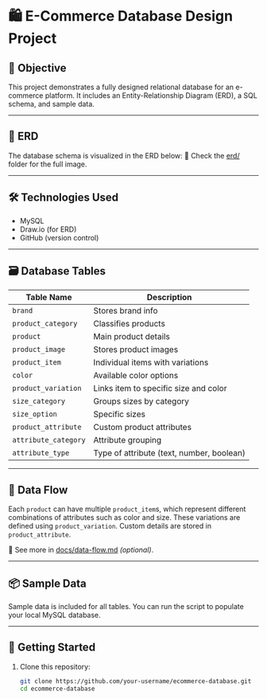 # 🛍️ E-Commerce Database Design Project

## 🎯 Objective
This project demonstrates a fully designed relational database for an e-commerce platform. It includes an Entity-Relationship Diagram (ERD), a SQL schema, and sample data.

---

## 📐 ERD
The database schema is visualized in the ERD below:
📁 Check the [erd/](./erd/) folder for the full image.

---

## 🛠️ Technologies Used
- MySQL
- Draw.io (for ERD)
- GitHub (version control)

---

## 🗃️ Database Tables

| Table Name          | Description                                 |
|---------------------|---------------------------------------------|
| `brand`             | Stores brand info                           |
| `product_category`  | Classifies products                         |
| `product`           | Main product details                        |
| `product_image`     | Stores product images                       |
| `product_item`      | Individual items with variations            |
| `color`             | Available color options                     |
| `product_variation` | Links item to specific size and color       |
| `size_category`     | Groups sizes by category                    |
| `size_option`       | Specific sizes                              |
| `product_attribute` | Custom product attributes                   |
| `attribute_category`| Attribute grouping                          |
| `attribute_type`    | Type of attribute (text, number, boolean)   |

---

## 🔄 Data Flow
Each `product` can have multiple `product_item`s, which represent different combinations of attributes such as color and size. These variations are defined using `product_variation`. Custom details are stored in `product_attribute`.

📄 See more in [docs/data-flow.md](./docs/data-flow.md) _(optional)_.

---

## 📦 Sample Data
Sample data is included for all tables. You can run the script to populate your local MySQL database.

---

## 🚀 Getting Started

1. Clone this repository:
   ```bash
   git clone https://github.com/your-username/ecommerce-database.git
   cd ecommerce-database
